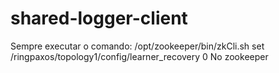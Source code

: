 # shared-logger-client


Sempre executar o comando: /opt/zookeeper/bin/zkCli.sh set /ringpaxos/topology1/config/learner_recovery 0
No zookeeper